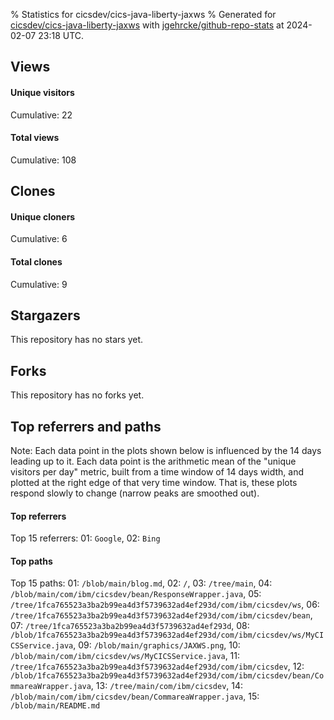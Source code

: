 % Statistics for cicsdev/cics-java-liberty-jaxws
% Generated for [cicsdev/cics-java-liberty-jaxws](https://github.com/cicsdev/cics-java-liberty-jaxws) with [jgehrcke/github-repo-stats](https://github.com/jgehrcke/github-repo-stats) at 2024-02-07 23:18 UTC.


## Views

#### Unique visitors
<div id="chart_views_unique" class="full-width-chart"></div>

Cumulative: 22

#### Total views
<div id="chart_views_total" class="full-width-chart"></div>

Cumulative: 108

<div class="pagebreak-for-print"> </div>

## Clones

#### Unique cloners
<div id="chart_clones_unique" class="full-width-chart"></div>

Cumulative: 6

#### Total clones
<div id="chart_clones_total" class="full-width-chart"></div>

Cumulative: 9



<div class="pagebreak-for-print"> </div>



## Stargazers

This repository has no stars yet.



## Forks

This repository has no forks yet.



<div class="pagebreak-for-print"> </div>



## Top referrers and paths


Note: Each data point in the plots shown below is influenced by the 14 days
leading up to it. Each data point is the arithmetic mean of the "unique
visitors per day" metric, built from a time window of 14 days width, and
plotted at the right edge of that very time window. That is, these plots
respond slowly to change (narrow peaks are smoothed out).




#### Top referrers


<div id="chart_referrers_top_n_alltime" class="full-width-chart"></div>

Top 15 referrers: 01: `Google`, 02: `Bing`





#### Top paths


<div id="chart_paths_top_n_alltime" class="full-width-chart"></div>

Top 15 paths: 01: `/blob/main/blog.md`, 02: `/`, 03: `/tree/main`, 04: `/blob/main/com/ibm/cicsdev/bean/ResponseWrapper.java`, 05: `/tree/1fca765523a3ba2b99ea4d3f5739632ad4ef293d/com/ibm/cicsdev/ws`, 06: `/tree/1fca765523a3ba2b99ea4d3f5739632ad4ef293d/com/ibm/cicsdev/bean`, 07: `/tree/1fca765523a3ba2b99ea4d3f5739632ad4ef293d`, 08: `/blob/1fca765523a3ba2b99ea4d3f5739632ad4ef293d/com/ibm/cicsdev/ws/MyCICSService.java`, 09: `/blob/main/graphics/JAXWS.png`, 10: `/blob/main/com/ibm/cicsdev/ws/MyCICSService.java`, 11: `/tree/1fca765523a3ba2b99ea4d3f5739632ad4ef293d/com/ibm/cicsdev`, 12: `/blob/1fca765523a3ba2b99ea4d3f5739632ad4ef293d/com/ibm/cicsdev/bean/CommareaWrapper.java`, 13: `/tree/main/com/ibm/cicsdev`, 14: `/blob/main/com/ibm/cicsdev/bean/CommareaWrapper.java`, 15: `/blob/main/README.md`


<script type="text/javascript">
    vegaEmbed('#chart_views_unique', {"$schema": "https://vega.github.io/schema/vega-lite/v4.17.0.json", "config": {"arc": {"fill": "#1b1e23"}, "area": {"fill": "#1b1e23"}, "axisBottom": {"domainColor": "#a9b4c4", "gridColor": "#a9b4c4", "labelColor": "#1b1e23", "labelFont": "relative-mono-11-pitch-pro, Menlo, monospace", "tickColor": "#a9b4c4", "titleColor": "#1b1e23", "titleFont": "relative-mono-11-pitch-pro, Menlo, monospace"}, "axisLeft": {"domainColor": "#a9b4c4", "gridColor": "#a9b4c4", "labelColor": "#1b1e23", "labelFont": "relative-mono-11-pitch-pro, Menlo, monospace", "tickColor": "#a9b4c4", "titleColor": "#1b1e23", "titleFont": "relative-mono-11-pitch-pro, Menlo, monospace"}, "axisX": {"grid": false}, "axisY": {"grid": false, "labelBound": true}, "background": "#FFFFFF", "group": {"fill": "#FFFFFF"}, "header": {"fontWeight": 400, "labelFont": "relative-mono-11-pitch-pro, Menlo, monospace", "titleFont": "relative-mono-11-pitch-pro, Menlo, monospace"}, "legend": {"labelFont": "relative-mono-11-pitch-pro, Menlo, monospace", "symbolSize": 200, "symbolType": "circle", "titleFont": "relative-mono-11-pitch-pro, Menlo, monospace"}, "line": {"color": "#1b1e23", "stroke": "#1b1e23"}, "path": {"stroke": "#1b1e23"}, "point": {"color": "#1b1e23", "cursor": "pointer", "filled": true, "size": 20}, "range": {"category": ["#85a2f7", "#ea9755", "#7eb36a", "#f07071", "#bc85d9", "#e587b6", "#a9b4c4", "#d4c05e", "#64b9c4"]}, "style": {"bar": {"fill": "#1b1e23"}, "text": {"font": "relative-mono-11-pitch-pro, Menlo, monospace", "fontWeight": 400}}, "symbol": {"shape": "circle"}, "title": {"anchor": "start", "font": "relative-mono-11-pitch-pro, Menlo, monospace", "fontWeight": 400}, "trail": {"color": "#1b1e23", "stroke": "#1b1e23"}, "view": {"stroke": null}}, "data": {"name": "data-bc7658545e50fe731244b561f092fb31"}, "datasets": {"data-bc7658545e50fe731244b561f092fb31": [{"time": "2023-12-04T00:00:00+00:00", "views_total": 17, "views_unique": 2}, {"time": "2023-12-05T00:00:00+00:00", "views_total": 2, "views_unique": 1}, {"time": "2023-12-11T00:00:00+00:00", "views_total": 3, "views_unique": 2}, {"time": "2023-12-12T00:00:00+00:00", "views_total": 15, "views_unique": 2}, {"time": "2023-12-14T00:00:00+00:00", "views_total": 5, "views_unique": 1}, {"time": "2023-12-15T00:00:00+00:00", "views_total": 21, "views_unique": 1}, {"time": "2023-12-30T00:00:00+00:00", "views_total": 0, "views_unique": 0}, {"time": "2024-01-03T00:00:00+00:00", "views_total": 0, "views_unique": 0}, {"time": "2024-01-10T00:00:00+00:00", "views_total": 6, "views_unique": 2}, {"time": "2024-01-12T00:00:00+00:00", "views_total": 0, "views_unique": 0}, {"time": "2024-01-15T00:00:00+00:00", "views_total": 2, "views_unique": 1}, {"time": "2024-01-17T00:00:00+00:00", "views_total": 5, "views_unique": 2}, {"time": "2024-01-19T00:00:00+00:00", "views_total": 15, "views_unique": 2}, {"time": "2024-01-22T00:00:00+00:00", "views_total": 2, "views_unique": 1}, {"time": "2024-01-26T00:00:00+00:00", "views_total": 2, "views_unique": 1}, {"time": "2024-01-29T00:00:00+00:00", "views_total": 0, "views_unique": 0}, {"time": "2024-02-01T00:00:00+00:00", "views_total": 1, "views_unique": 1}, {"time": "2024-02-02T00:00:00+00:00", "views_total": 6, "views_unique": 1}, {"time": "2024-02-04T00:00:00+00:00", "views_total": 4, "views_unique": 1}, {"time": "2024-02-05T00:00:00+00:00", "views_total": 2, "views_unique": 1}]}, "encoding": {"tooltip": [{"field": "views_unique", "format": ".1f", "title": "views (u)", "type": "quantitative"}, {"field": "time", "format": "%B %e, %Y", "title": "date", "type": "temporal"}], "x": {"axis": {"labelAngle": 25}, "field": "time", "scale": {"domain": ["2023-12-04", "2024-02-05"]}, "timeUnit": "yearmonthdate", "title": "date", "type": "temporal"}, "y": {"axis": {}, "field": "views_unique", "scale": {"domain": [0, 2.2], "type": "linear", "zero": true}, "title": "unique views per day", "type": "quantitative"}}, "height": 200, "mark": {"point": true, "type": "line"}, "padding": 10, "width": "container"}, {"actions": false, "renderer": "svg"}).catch(console.error);
vegaEmbed('#chart_views_total', {"$schema": "https://vega.github.io/schema/vega-lite/v4.17.0.json", "config": {"arc": {"fill": "#1b1e23"}, "area": {"fill": "#1b1e23"}, "axisBottom": {"domainColor": "#a9b4c4", "gridColor": "#a9b4c4", "labelColor": "#1b1e23", "labelFont": "relative-mono-11-pitch-pro, Menlo, monospace", "tickColor": "#a9b4c4", "titleColor": "#1b1e23", "titleFont": "relative-mono-11-pitch-pro, Menlo, monospace"}, "axisLeft": {"domainColor": "#a9b4c4", "gridColor": "#a9b4c4", "labelColor": "#1b1e23", "labelFont": "relative-mono-11-pitch-pro, Menlo, monospace", "tickColor": "#a9b4c4", "titleColor": "#1b1e23", "titleFont": "relative-mono-11-pitch-pro, Menlo, monospace"}, "axisX": {"grid": false}, "axisY": {"grid": false, "labelBound": true}, "background": "#FFFFFF", "group": {"fill": "#FFFFFF"}, "header": {"fontWeight": 400, "labelFont": "relative-mono-11-pitch-pro, Menlo, monospace", "titleFont": "relative-mono-11-pitch-pro, Menlo, monospace"}, "legend": {"labelFont": "relative-mono-11-pitch-pro, Menlo, monospace", "symbolSize": 200, "symbolType": "circle", "titleFont": "relative-mono-11-pitch-pro, Menlo, monospace"}, "line": {"color": "#1b1e23", "stroke": "#1b1e23"}, "path": {"stroke": "#1b1e23"}, "point": {"color": "#1b1e23", "cursor": "pointer", "filled": true, "size": 20}, "range": {"category": ["#85a2f7", "#ea9755", "#7eb36a", "#f07071", "#bc85d9", "#e587b6", "#a9b4c4", "#d4c05e", "#64b9c4"]}, "style": {"bar": {"fill": "#1b1e23"}, "text": {"font": "relative-mono-11-pitch-pro, Menlo, monospace", "fontWeight": 400}}, "symbol": {"shape": "circle"}, "title": {"anchor": "start", "font": "relative-mono-11-pitch-pro, Menlo, monospace", "fontWeight": 400}, "trail": {"color": "#1b1e23", "stroke": "#1b1e23"}, "view": {"stroke": null}}, "data": {"name": "data-bc7658545e50fe731244b561f092fb31"}, "datasets": {"data-bc7658545e50fe731244b561f092fb31": [{"time": "2023-12-04T00:00:00+00:00", "views_total": 17, "views_unique": 2}, {"time": "2023-12-05T00:00:00+00:00", "views_total": 2, "views_unique": 1}, {"time": "2023-12-11T00:00:00+00:00", "views_total": 3, "views_unique": 2}, {"time": "2023-12-12T00:00:00+00:00", "views_total": 15, "views_unique": 2}, {"time": "2023-12-14T00:00:00+00:00", "views_total": 5, "views_unique": 1}, {"time": "2023-12-15T00:00:00+00:00", "views_total": 21, "views_unique": 1}, {"time": "2023-12-30T00:00:00+00:00", "views_total": 0, "views_unique": 0}, {"time": "2024-01-03T00:00:00+00:00", "views_total": 0, "views_unique": 0}, {"time": "2024-01-10T00:00:00+00:00", "views_total": 6, "views_unique": 2}, {"time": "2024-01-12T00:00:00+00:00", "views_total": 0, "views_unique": 0}, {"time": "2024-01-15T00:00:00+00:00", "views_total": 2, "views_unique": 1}, {"time": "2024-01-17T00:00:00+00:00", "views_total": 5, "views_unique": 2}, {"time": "2024-01-19T00:00:00+00:00", "views_total": 15, "views_unique": 2}, {"time": "2024-01-22T00:00:00+00:00", "views_total": 2, "views_unique": 1}, {"time": "2024-01-26T00:00:00+00:00", "views_total": 2, "views_unique": 1}, {"time": "2024-01-29T00:00:00+00:00", "views_total": 0, "views_unique": 0}, {"time": "2024-02-01T00:00:00+00:00", "views_total": 1, "views_unique": 1}, {"time": "2024-02-02T00:00:00+00:00", "views_total": 6, "views_unique": 1}, {"time": "2024-02-04T00:00:00+00:00", "views_total": 4, "views_unique": 1}, {"time": "2024-02-05T00:00:00+00:00", "views_total": 2, "views_unique": 1}]}, "encoding": {"tooltip": [{"field": "views_total", "format": ".1f", "title": "views (t)", "type": "quantitative"}, {"field": "time", "format": "%B %e, %Y", "title": "date", "type": "temporal"}], "x": {"axis": {"labelAngle": 25}, "field": "time", "scale": {"domain": ["2023-12-04", "2024-02-05"]}, "timeUnit": "yearmonthdate", "title": "date", "type": "temporal"}, "y": {"axis": {}, "field": "views_total", "scale": {"domain": [0, 23.1], "type": "linear", "zero": true}, "title": "total views per day", "type": "quantitative"}}, "height": 200, "mark": {"point": true, "type": "line"}, "padding": 10, "width": "container"}, {"actions": false, "renderer": "svg"}).catch(console.error);
vegaEmbed('#chart_clones_unique', {"$schema": "https://vega.github.io/schema/vega-lite/v4.17.0.json", "config": {"arc": {"fill": "#1b1e23"}, "area": {"fill": "#1b1e23"}, "axisBottom": {"domainColor": "#a9b4c4", "gridColor": "#a9b4c4", "labelColor": "#1b1e23", "labelFont": "relative-mono-11-pitch-pro, Menlo, monospace", "tickColor": "#a9b4c4", "titleColor": "#1b1e23", "titleFont": "relative-mono-11-pitch-pro, Menlo, monospace"}, "axisLeft": {"domainColor": "#a9b4c4", "gridColor": "#a9b4c4", "labelColor": "#1b1e23", "labelFont": "relative-mono-11-pitch-pro, Menlo, monospace", "tickColor": "#a9b4c4", "titleColor": "#1b1e23", "titleFont": "relative-mono-11-pitch-pro, Menlo, monospace"}, "axisX": {"grid": false}, "axisY": {"grid": false, "labelBound": true}, "background": "#FFFFFF", "group": {"fill": "#FFFFFF"}, "header": {"fontWeight": 400, "labelFont": "relative-mono-11-pitch-pro, Menlo, monospace", "titleFont": "relative-mono-11-pitch-pro, Menlo, monospace"}, "legend": {"labelFont": "relative-mono-11-pitch-pro, Menlo, monospace", "symbolSize": 200, "symbolType": "circle", "titleFont": "relative-mono-11-pitch-pro, Menlo, monospace"}, "line": {"color": "#1b1e23", "stroke": "#1b1e23"}, "path": {"stroke": "#1b1e23"}, "point": {"color": "#1b1e23", "cursor": "pointer", "filled": true, "size": 20}, "range": {"category": ["#85a2f7", "#ea9755", "#7eb36a", "#f07071", "#bc85d9", "#e587b6", "#a9b4c4", "#d4c05e", "#64b9c4"]}, "style": {"bar": {"fill": "#1b1e23"}, "text": {"font": "relative-mono-11-pitch-pro, Menlo, monospace", "fontWeight": 400}}, "symbol": {"shape": "circle"}, "title": {"anchor": "start", "font": "relative-mono-11-pitch-pro, Menlo, monospace", "fontWeight": 400}, "trail": {"color": "#1b1e23", "stroke": "#1b1e23"}, "view": {"stroke": null}}, "data": {"name": "data-70ea4ca720bcb64fc45a69f39e3f834e"}, "datasets": {"data-70ea4ca720bcb64fc45a69f39e3f834e": [{"clones_total": 0, "clones_unique": 0, "time": "2023-12-04T00:00:00+00:00"}, {"clones_total": 0, "clones_unique": 0, "time": "2023-12-05T00:00:00+00:00"}, {"clones_total": 0, "clones_unique": 0, "time": "2023-12-11T00:00:00+00:00"}, {"clones_total": 0, "clones_unique": 0, "time": "2023-12-12T00:00:00+00:00"}, {"clones_total": 2, "clones_unique": 2, "time": "2023-12-14T00:00:00+00:00"}, {"clones_total": 0, "clones_unique": 0, "time": "2023-12-15T00:00:00+00:00"}, {"clones_total": 2, "clones_unique": 1, "time": "2023-12-30T00:00:00+00:00"}, {"clones_total": 1, "clones_unique": 1, "time": "2024-01-03T00:00:00+00:00"}, {"clones_total": 0, "clones_unique": 0, "time": "2024-01-10T00:00:00+00:00"}, {"clones_total": 1, "clones_unique": 1, "time": "2024-01-12T00:00:00+00:00"}, {"clones_total": 0, "clones_unique": 0, "time": "2024-01-15T00:00:00+00:00"}, {"clones_total": 0, "clones_unique": 0, "time": "2024-01-17T00:00:00+00:00"}, {"clones_total": 0, "clones_unique": 0, "time": "2024-01-19T00:00:00+00:00"}, {"clones_total": 0, "clones_unique": 0, "time": "2024-01-22T00:00:00+00:00"}, {"clones_total": 0, "clones_unique": 0, "time": "2024-01-26T00:00:00+00:00"}, {"clones_total": 3, "clones_unique": 1, "time": "2024-01-29T00:00:00+00:00"}, {"clones_total": 0, "clones_unique": 0, "time": "2024-02-01T00:00:00+00:00"}, {"clones_total": 0, "clones_unique": 0, "time": "2024-02-02T00:00:00+00:00"}, {"clones_total": 0, "clones_unique": 0, "time": "2024-02-04T00:00:00+00:00"}, {"clones_total": 0, "clones_unique": 0, "time": "2024-02-05T00:00:00+00:00"}]}, "encoding": {"tooltip": [{"field": "clones_unique", "format": ".1f", "title": "clones (u)", "type": "quantitative"}, {"field": "time", "format": "%B %e, %Y", "title": "date", "type": "temporal"}], "x": {"axis": {"labelAngle": 25}, "field": "time", "scale": {"domain": ["2023-12-04", "2024-02-05"]}, "timeUnit": "yearmonthdate", "title": "date", "type": "temporal"}, "y": {"axis": {}, "field": "clones_unique", "scale": {"domain": [0, 2.2], "type": "linear", "zero": true}, "title": "unique clones per day", "type": "quantitative"}}, "height": 200, "mark": {"point": true, "type": "line"}, "padding": 10, "width": "container"}, {"actions": false, "renderer": "svg"}).catch(console.error);
vegaEmbed('#chart_clones_total', {"$schema": "https://vega.github.io/schema/vega-lite/v4.17.0.json", "config": {"arc": {"fill": "#1b1e23"}, "area": {"fill": "#1b1e23"}, "axisBottom": {"domainColor": "#a9b4c4", "gridColor": "#a9b4c4", "labelColor": "#1b1e23", "labelFont": "relative-mono-11-pitch-pro, Menlo, monospace", "tickColor": "#a9b4c4", "titleColor": "#1b1e23", "titleFont": "relative-mono-11-pitch-pro, Menlo, monospace"}, "axisLeft": {"domainColor": "#a9b4c4", "gridColor": "#a9b4c4", "labelColor": "#1b1e23", "labelFont": "relative-mono-11-pitch-pro, Menlo, monospace", "tickColor": "#a9b4c4", "titleColor": "#1b1e23", "titleFont": "relative-mono-11-pitch-pro, Menlo, monospace"}, "axisX": {"grid": false}, "axisY": {"grid": false, "labelBound": true}, "background": "#FFFFFF", "group": {"fill": "#FFFFFF"}, "header": {"fontWeight": 400, "labelFont": "relative-mono-11-pitch-pro, Menlo, monospace", "titleFont": "relative-mono-11-pitch-pro, Menlo, monospace"}, "legend": {"labelFont": "relative-mono-11-pitch-pro, Menlo, monospace", "symbolSize": 200, "symbolType": "circle", "titleFont": "relative-mono-11-pitch-pro, Menlo, monospace"}, "line": {"color": "#1b1e23", "stroke": "#1b1e23"}, "path": {"stroke": "#1b1e23"}, "point": {"color": "#1b1e23", "cursor": "pointer", "filled": true, "size": 20}, "range": {"category": ["#85a2f7", "#ea9755", "#7eb36a", "#f07071", "#bc85d9", "#e587b6", "#a9b4c4", "#d4c05e", "#64b9c4"]}, "style": {"bar": {"fill": "#1b1e23"}, "text": {"font": "relative-mono-11-pitch-pro, Menlo, monospace", "fontWeight": 400}}, "symbol": {"shape": "circle"}, "title": {"anchor": "start", "font": "relative-mono-11-pitch-pro, Menlo, monospace", "fontWeight": 400}, "trail": {"color": "#1b1e23", "stroke": "#1b1e23"}, "view": {"stroke": null}}, "data": {"name": "data-70ea4ca720bcb64fc45a69f39e3f834e"}, "datasets": {"data-70ea4ca720bcb64fc45a69f39e3f834e": [{"clones_total": 0, "clones_unique": 0, "time": "2023-12-04T00:00:00+00:00"}, {"clones_total": 0, "clones_unique": 0, "time": "2023-12-05T00:00:00+00:00"}, {"clones_total": 0, "clones_unique": 0, "time": "2023-12-11T00:00:00+00:00"}, {"clones_total": 0, "clones_unique": 0, "time": "2023-12-12T00:00:00+00:00"}, {"clones_total": 2, "clones_unique": 2, "time": "2023-12-14T00:00:00+00:00"}, {"clones_total": 0, "clones_unique": 0, "time": "2023-12-15T00:00:00+00:00"}, {"clones_total": 2, "clones_unique": 1, "time": "2023-12-30T00:00:00+00:00"}, {"clones_total": 1, "clones_unique": 1, "time": "2024-01-03T00:00:00+00:00"}, {"clones_total": 0, "clones_unique": 0, "time": "2024-01-10T00:00:00+00:00"}, {"clones_total": 1, "clones_unique": 1, "time": "2024-01-12T00:00:00+00:00"}, {"clones_total": 0, "clones_unique": 0, "time": "2024-01-15T00:00:00+00:00"}, {"clones_total": 0, "clones_unique": 0, "time": "2024-01-17T00:00:00+00:00"}, {"clones_total": 0, "clones_unique": 0, "time": "2024-01-19T00:00:00+00:00"}, {"clones_total": 0, "clones_unique": 0, "time": "2024-01-22T00:00:00+00:00"}, {"clones_total": 0, "clones_unique": 0, "time": "2024-01-26T00:00:00+00:00"}, {"clones_total": 3, "clones_unique": 1, "time": "2024-01-29T00:00:00+00:00"}, {"clones_total": 0, "clones_unique": 0, "time": "2024-02-01T00:00:00+00:00"}, {"clones_total": 0, "clones_unique": 0, "time": "2024-02-02T00:00:00+00:00"}, {"clones_total": 0, "clones_unique": 0, "time": "2024-02-04T00:00:00+00:00"}, {"clones_total": 0, "clones_unique": 0, "time": "2024-02-05T00:00:00+00:00"}]}, "encoding": {"tooltip": [{"field": "clones_total", "format": ".1f", "title": "clones (t)", "type": "quantitative"}, {"field": "time", "format": "%B %e, %Y", "title": "date", "type": "temporal"}], "x": {"axis": {"labelAngle": 25}, "field": "time", "scale": {"domain": ["2023-12-04", "2024-02-05"]}, "timeUnit": "yearmonthdate", "title": "date", "type": "temporal"}, "y": {"axis": {}, "field": "clones_total", "scale": {"domain": [0, 3.3000000000000003], "type": "linear", "zero": true}, "title": "total clones per day", "type": "quantitative"}}, "height": 200, "mark": {"point": true, "type": "line"}, "padding": 10, "width": "container"}, {"actions": false, "renderer": "svg"}).catch(console.error);
vegaEmbed('#chart_referrers_top_n_alltime', {"$schema": "https://vega.github.io/schema/vega-lite/v4.17.0.json", "config": {"arc": {"fill": "#1b1e23"}, "area": {"fill": "#1b1e23"}, "axisBottom": {"domainColor": "#a9b4c4", "gridColor": "#a9b4c4", "labelColor": "#1b1e23", "labelFont": "relative-mono-11-pitch-pro, Menlo, monospace", "tickColor": "#a9b4c4", "titleColor": "#1b1e23", "titleFont": "relative-mono-11-pitch-pro, Menlo, monospace"}, "axisLeft": {"domainColor": "#a9b4c4", "gridColor": "#a9b4c4", "labelColor": "#1b1e23", "labelFont": "relative-mono-11-pitch-pro, Menlo, monospace", "tickColor": "#a9b4c4", "titleColor": "#1b1e23", "titleFont": "relative-mono-11-pitch-pro, Menlo, monospace"}, "axisX": {"grid": false}, "axisY": {"grid": false}, "background": "#FFFFFF", "group": {"fill": "#FFFFFF"}, "header": {"fontWeight": 400, "labelFont": "relative-mono-11-pitch-pro, Menlo, monospace", "titleFont": "relative-mono-11-pitch-pro, Menlo, monospace"}, "legend": {"labelFont": "relative-mono-11-pitch-pro, Menlo, monospace", "symbolSize": 200, "symbolType": "circle", "titleFont": "relative-mono-11-pitch-pro, Menlo, monospace"}, "line": {"color": "#1b1e23", "stroke": "#1b1e23"}, "path": {"stroke": "#1b1e23"}, "point": {"color": "#1b1e23", "cursor": "pointer", "filled": true, "size": 30}, "range": {"category": ["#85a2f7", "#ea9755", "#7eb36a", "#f07071", "#bc85d9", "#e587b6", "#a9b4c4", "#d4c05e", "#64b9c4"]}, "style": {"bar": {"fill": "#1b1e23"}, "text": {"font": "relative-mono-11-pitch-pro, Menlo, monospace", "fontWeight": 400}}, "symbol": {"shape": "circle"}, "title": {"anchor": "start", "font": "relative-mono-11-pitch-pro, Menlo, monospace", "fontWeight": 400}, "trail": {"color": "#1b1e23", "stroke": "#1b1e23"}, "view": {"stroke": null}}, "data": {"name": "data-dd1624c782c47f57ee38db84eb3c007c"}, "datasets": {"data-dd1624c782c47f57ee38db84eb3c007c": [{"referrer": "Google", "time": "2023-12-15T00:00:00+00:00", "views_unique": 2.0, "views_unique_norm": 0.14285714285714285}, {"referrer": "Google", "time": "2023-12-16T00:00:00+00:00", "views_unique": 2.0, "views_unique_norm": 0.14285714285714285}, {"referrer": "Google", "time": "2023-12-17T00:00:00+00:00", "views_unique": 2.0, "views_unique_norm": 0.14285714285714285}, {"referrer": "Google", "time": "2023-12-18T00:00:00+00:00", "views_unique": 2.0, "views_unique_norm": 0.14285714285714285}, {"referrer": "Google", "time": "2023-12-19T00:00:00+00:00", "views_unique": 2.0, "views_unique_norm": 0.14285714285714285}, {"referrer": "Google", "time": "2023-12-20T00:00:00+00:00", "views_unique": 2.0, "views_unique_norm": 0.14285714285714285}, {"referrer": "Google", "time": "2023-12-21T00:00:00+00:00", "views_unique": 2.0, "views_unique_norm": 0.14285714285714285}, {"referrer": "Google", "time": "2023-12-22T00:00:00+00:00", "views_unique": 2.0, "views_unique_norm": 0.14285714285714285}, {"referrer": "Google", "time": "2023-12-23T00:00:00+00:00", "views_unique": 2.0, "views_unique_norm": 0.14285714285714285}, {"referrer": "Google", "time": "2023-12-24T00:00:00+00:00", "views_unique": 2.0, "views_unique_norm": 0.14285714285714285}, {"referrer": "Google", "time": "2023-12-25T00:00:00+00:00", "views_unique": 1.0, "views_unique_norm": 0.07142857142857142}, {"referrer": "Google", "time": "2023-12-26T00:00:00+00:00", "views_unique": null, "views_unique_norm": null}, {"referrer": "Google", "time": "2023-12-27T00:00:00+00:00", "views_unique": null, "views_unique_norm": null}, {"referrer": "Google", "time": "2023-12-28T00:00:00+00:00", "views_unique": null, "views_unique_norm": null}, {"referrer": "Google", "time": "2024-01-11T00:00:00+00:00", "views_unique": 2.0, "views_unique_norm": 0.14285714285714285}, {"referrer": "Google", "time": "2024-01-12T00:00:00+00:00", "views_unique": 2.0, "views_unique_norm": 0.14285714285714285}, {"referrer": "Google", "time": "2024-01-13T00:00:00+00:00", "views_unique": 2.0, "views_unique_norm": 0.14285714285714285}, {"referrer": "Google", "time": "2024-01-14T00:00:00+00:00", "views_unique": 2.0, "views_unique_norm": 0.14285714285714285}, {"referrer": "Google", "time": "2024-01-15T00:00:00+00:00", "views_unique": 2.0, "views_unique_norm": 0.14285714285714285}, {"referrer": "Google", "time": "2024-01-16T00:00:00+00:00", "views_unique": 3.0, "views_unique_norm": 0.21428571428571427}, {"referrer": "Google", "time": "2024-01-17T00:00:00+00:00", "views_unique": 3.0, "views_unique_norm": 0.21428571428571427}, {"referrer": "Google", "time": "2024-01-18T00:00:00+00:00", "views_unique": 4.0, "views_unique_norm": 0.2857142857142857}, {"referrer": "Google", "time": "2024-01-19T00:00:00+00:00", "views_unique": 4.0, "views_unique_norm": 0.2857142857142857}, {"referrer": "Google", "time": "2024-01-20T00:00:00+00:00", "views_unique": 5.0, "views_unique_norm": 0.35714285714285715}, {"referrer": "Google", "time": "2024-01-21T00:00:00+00:00", "views_unique": 5.0, "views_unique_norm": 0.35714285714285715}, {"referrer": "Google", "time": "2024-01-22T00:00:00+00:00", "views_unique": 5.0, "views_unique_norm": 0.35714285714285715}, {"referrer": "Google", "time": "2024-01-23T00:00:00+00:00", "views_unique": 5.0, "views_unique_norm": 0.35714285714285715}, {"referrer": "Google", "time": "2024-01-24T00:00:00+00:00", "views_unique": 3.0, "views_unique_norm": 0.21428571428571427}, {"referrer": "Google", "time": "2024-01-25T00:00:00+00:00", "views_unique": 3.0, "views_unique_norm": 0.21428571428571427}, {"referrer": "Google", "time": "2024-01-26T00:00:00+00:00", "views_unique": 3.0, "views_unique_norm": 0.21428571428571427}, {"referrer": "Google", "time": "2024-01-27T00:00:00+00:00", "views_unique": 3.0, "views_unique_norm": 0.21428571428571427}, {"referrer": "Google", "time": "2024-01-28T00:00:00+00:00", "views_unique": 3.0, "views_unique_norm": 0.21428571428571427}, {"referrer": "Google", "time": "2024-01-29T00:00:00+00:00", "views_unique": 2.0, "views_unique_norm": 0.14285714285714285}, {"referrer": "Google", "time": "2024-01-30T00:00:00+00:00", "views_unique": 2.0, "views_unique_norm": 0.14285714285714285}, {"referrer": "Google", "time": "2024-01-31T00:00:00+00:00", "views_unique": 1.0, "views_unique_norm": 0.07142857142857142}, {"referrer": "Google", "time": "2024-02-01T00:00:00+00:00", "views_unique": 1.0, "views_unique_norm": 0.07142857142857142}, {"referrer": "Google", "time": "2024-02-02T00:00:00+00:00", "views_unique": 1.0, "views_unique_norm": 0.07142857142857142}, {"referrer": "Google", "time": "2024-02-03T00:00:00+00:00", "views_unique": 2.0, "views_unique_norm": 0.14285714285714285}, {"referrer": "Google", "time": "2024-02-04T00:00:00+00:00", "views_unique": 2.0, "views_unique_norm": 0.14285714285714285}, {"referrer": "Google", "time": "2024-02-05T00:00:00+00:00", "views_unique": 3.0, "views_unique_norm": 0.21428571428571427}, {"referrer": "Google", "time": "2024-02-06T00:00:00+00:00", "views_unique": 3.0, "views_unique_norm": 0.21428571428571427}, {"referrer": "Google", "time": "2024-02-07T00:00:00+00:00", "views_unique": 3.0, "views_unique_norm": 0.21428571428571427}, {"referrer": "Bing", "time": "2023-12-15T00:00:00+00:00", "views_unique": null, "views_unique_norm": null}, {"referrer": "Bing", "time": "2023-12-16T00:00:00+00:00", "views_unique": 1.0, "views_unique_norm": 0.07142857142857142}, {"referrer": "Bing", "time": "2023-12-17T00:00:00+00:00", "views_unique": 1.0, "views_unique_norm": 0.07142857142857142}, {"referrer": "Bing", "time": "2023-12-18T00:00:00+00:00", "views_unique": 1.0, "views_unique_norm": 0.07142857142857142}, {"referrer": "Bing", "time": "2023-12-19T00:00:00+00:00", "views_unique": 1.0, "views_unique_norm": 0.07142857142857142}, {"referrer": "Bing", "time": "2023-12-20T00:00:00+00:00", "views_unique": 1.0, "views_unique_norm": 0.07142857142857142}, {"referrer": "Bing", "time": "2023-12-21T00:00:00+00:00", "views_unique": 1.0, "views_unique_norm": 0.07142857142857142}, {"referrer": "Bing", "time": "2023-12-22T00:00:00+00:00", "views_unique": 1.0, "views_unique_norm": 0.07142857142857142}, {"referrer": "Bing", "time": "2023-12-23T00:00:00+00:00", "views_unique": 1.0, "views_unique_norm": 0.07142857142857142}, {"referrer": "Bing", "time": "2023-12-24T00:00:00+00:00", "views_unique": 1.0, "views_unique_norm": 0.07142857142857142}, {"referrer": "Bing", "time": "2023-12-25T00:00:00+00:00", "views_unique": 1.0, "views_unique_norm": 0.07142857142857142}, {"referrer": "Bing", "time": "2023-12-26T00:00:00+00:00", "views_unique": 1.0, "views_unique_norm": 0.07142857142857142}, {"referrer": "Bing", "time": "2023-12-27T00:00:00+00:00", "views_unique": 1.0, "views_unique_norm": 0.07142857142857142}, {"referrer": "Bing", "time": "2023-12-28T00:00:00+00:00", "views_unique": 1.0, "views_unique_norm": 0.07142857142857142}, {"referrer": "Bing", "time": "2024-01-11T00:00:00+00:00", "views_unique": null, "views_unique_norm": null}, {"referrer": "Bing", "time": "2024-01-12T00:00:00+00:00", "views_unique": null, "views_unique_norm": null}, {"referrer": "Bing", "time": "2024-01-13T00:00:00+00:00", "views_unique": null, "views_unique_norm": null}, {"referrer": "Bing", "time": "2024-01-14T00:00:00+00:00", "views_unique": null, "views_unique_norm": null}, {"referrer": "Bing", "time": "2024-01-15T00:00:00+00:00", "views_unique": null, "views_unique_norm": null}, {"referrer": "Bing", "time": "2024-01-16T00:00:00+00:00", "views_unique": null, "views_unique_norm": null}, {"referrer": "Bing", "time": "2024-01-17T00:00:00+00:00", "views_unique": null, "views_unique_norm": null}, {"referrer": "Bing", "time": "2024-01-18T00:00:00+00:00", "views_unique": null, "views_unique_norm": null}, {"referrer": "Bing", "time": "2024-01-19T00:00:00+00:00", "views_unique": null, "views_unique_norm": null}, {"referrer": "Bing", "time": "2024-01-20T00:00:00+00:00", "views_unique": null, "views_unique_norm": null}, {"referrer": "Bing", "time": "2024-01-21T00:00:00+00:00", "views_unique": null, "views_unique_norm": null}, {"referrer": "Bing", "time": "2024-01-22T00:00:00+00:00", "views_unique": null, "views_unique_norm": null}, {"referrer": "Bing", "time": "2024-01-23T00:00:00+00:00", "views_unique": null, "views_unique_norm": null}, {"referrer": "Bing", "time": "2024-01-24T00:00:00+00:00", "views_unique": null, "views_unique_norm": null}, {"referrer": "Bing", "time": "2024-01-25T00:00:00+00:00", "views_unique": null, "views_unique_norm": null}, {"referrer": "Bing", "time": "2024-01-26T00:00:00+00:00", "views_unique": null, "views_unique_norm": null}, {"referrer": "Bing", "time": "2024-01-27T00:00:00+00:00", "views_unique": null, "views_unique_norm": null}, {"referrer": "Bing", "time": "2024-01-28T00:00:00+00:00", "views_unique": null, "views_unique_norm": null}, {"referrer": "Bing", "time": "2024-01-29T00:00:00+00:00", "views_unique": null, "views_unique_norm": null}, {"referrer": "Bing", "time": "2024-01-30T00:00:00+00:00", "views_unique": null, "views_unique_norm": null}, {"referrer": "Bing", "time": "2024-01-31T00:00:00+00:00", "views_unique": null, "views_unique_norm": null}, {"referrer": "Bing", "time": "2024-02-01T00:00:00+00:00", "views_unique": null, "views_unique_norm": null}, {"referrer": "Bing", "time": "2024-02-02T00:00:00+00:00", "views_unique": null, "views_unique_norm": null}, {"referrer": "Bing", "time": "2024-02-03T00:00:00+00:00", "views_unique": null, "views_unique_norm": null}, {"referrer": "Bing", "time": "2024-02-04T00:00:00+00:00", "views_unique": null, "views_unique_norm": null}, {"referrer": "Bing", "time": "2024-02-05T00:00:00+00:00", "views_unique": null, "views_unique_norm": null}, {"referrer": "Bing", "time": "2024-02-06T00:00:00+00:00", "views_unique": null, "views_unique_norm": null}, {"referrer": "Bing", "time": "2024-02-07T00:00:00+00:00", "views_unique": null, "views_unique_norm": null}]}, "encoding": {"color": {"field": "referrer", "legend": {"direction": "vertical", "orient": "top", "title": "Legend:"}, "sort": {"field": "order"}, "type": "nominal"}, "tooltip": [{"field": "referrer", "type": "nominal"}, {"field": "views_unique_norm", "format": ".2f", "title": "views (14d mean)", "type": "quantitative"}, {"field": "time", "format": "%B %e, %Y", "title": "date", "type": "temporal"}], "x": {"axis": {"labelAngle": 25}, "field": "time", "scale": {"domain": ["2023-12-04", "2024-02-05"]}, "timeUnit": "yearmonthdate", "title": "date", "type": "temporal"}, "y": {"field": "views_unique_norm", "scale": {"domain": [0, 0.3928571428571429], "type": "linear", "zero": true}, "title": "unique visitors per day (mean from last 14 days)", "type": "quantitative"}}, "height": 300, "mark": {"point": true, "type": "line"}, "padding": 10, "width": "container"}, {"actions": false, "renderer": "svg"}).catch(console.error);
vegaEmbed('#chart_paths_top_n_alltime', {"$schema": "https://vega.github.io/schema/vega-lite/v4.17.0.json", "config": {"arc": {"fill": "#1b1e23"}, "area": {"fill": "#1b1e23"}, "axisBottom": {"domainColor": "#a9b4c4", "gridColor": "#a9b4c4", "labelColor": "#1b1e23", "labelFont": "relative-mono-11-pitch-pro, Menlo, monospace", "tickColor": "#a9b4c4", "titleColor": "#1b1e23", "titleFont": "relative-mono-11-pitch-pro, Menlo, monospace"}, "axisLeft": {"domainColor": "#a9b4c4", "gridColor": "#a9b4c4", "labelColor": "#1b1e23", "labelFont": "relative-mono-11-pitch-pro, Menlo, monospace", "tickColor": "#a9b4c4", "titleColor": "#1b1e23", "titleFont": "relative-mono-11-pitch-pro, Menlo, monospace"}, "axisX": {"grid": false}, "axisY": {"grid": false}, "background": "#FFFFFF", "group": {"fill": "#FFFFFF"}, "header": {"fontWeight": 400, "labelFont": "relative-mono-11-pitch-pro, Menlo, monospace", "titleFont": "relative-mono-11-pitch-pro, Menlo, monospace"}, "legend": {"labelFont": "relative-mono-11-pitch-pro, Menlo, monospace", "symbolSize": 200, "symbolType": "circle", "titleFont": "relative-mono-11-pitch-pro, Menlo, monospace"}, "line": {"color": "#1b1e23", "stroke": "#1b1e23"}, "path": {"stroke": "#1b1e23"}, "point": {"color": "#1b1e23", "cursor": "pointer", "filled": true, "size": 30}, "range": {"category": ["#85a2f7", "#ea9755", "#7eb36a", "#f07071", "#bc85d9", "#e587b6", "#a9b4c4", "#d4c05e", "#64b9c4"]}, "style": {"bar": {"fill": "#1b1e23"}, "text": {"font": "relative-mono-11-pitch-pro, Menlo, monospace", "fontWeight": 400}}, "symbol": {"shape": "circle"}, "title": {"anchor": "start", "font": "relative-mono-11-pitch-pro, Menlo, monospace", "fontWeight": 400}, "trail": {"color": "#1b1e23", "stroke": "#1b1e23"}, "view": {"stroke": null}}, "data": {"name": "data-c6d097ac4fd3852f7710557f5fa72f9f"}, "datasets": {"data-c6d097ac4fd3852f7710557f5fa72f9f": [{"path": "/blob/main/blog.md", "time": "2023-12-15T00:00:00+00:00", "views_unique": 4.0, "views_unique_norm": 0.2857142857142857}, {"path": "/blob/main/blog.md", "time": "2023-12-16T00:00:00+00:00", "views_unique": 4.0, "views_unique_norm": 0.2857142857142857}, {"path": "/blob/main/blog.md", "time": "2023-12-17T00:00:00+00:00", "views_unique": 4.0, "views_unique_norm": 0.2857142857142857}, {"path": "/blob/main/blog.md", "time": "2023-12-18T00:00:00+00:00", "views_unique": 3.0, "views_unique_norm": 0.21428571428571427}, {"path": "/blob/main/blog.md", "time": "2023-12-19T00:00:00+00:00", "views_unique": 3.0, "views_unique_norm": 0.21428571428571427}, {"path": "/blob/main/blog.md", "time": "2023-12-20T00:00:00+00:00", "views_unique": 3.0, "views_unique_norm": 0.21428571428571427}, {"path": "/blob/main/blog.md", "time": "2023-12-21T00:00:00+00:00", "views_unique": 3.0, "views_unique_norm": 0.21428571428571427}, {"path": "/blob/main/blog.md", "time": "2023-12-22T00:00:00+00:00", "views_unique": 3.0, "views_unique_norm": 0.21428571428571427}, {"path": "/blob/main/blog.md", "time": "2023-12-23T00:00:00+00:00", "views_unique": 3.0, "views_unique_norm": 0.21428571428571427}, {"path": "/blob/main/blog.md", "time": "2023-12-24T00:00:00+00:00", "views_unique": 3.0, "views_unique_norm": 0.21428571428571427}, {"path": "/blob/main/blog.md", "time": "2023-12-25T00:00:00+00:00", "views_unique": 3.0, "views_unique_norm": 0.21428571428571427}, {"path": "/blob/main/blog.md", "time": "2023-12-26T00:00:00+00:00", "views_unique": 1.0, "views_unique_norm": 0.07142857142857142}, {"path": "/blob/main/blog.md", "time": "2023-12-27T00:00:00+00:00", "views_unique": 1.0, "views_unique_norm": 0.07142857142857142}, {"path": "/blob/main/blog.md", "time": "2023-12-28T00:00:00+00:00", "views_unique": null, "views_unique_norm": null}, {"path": "/blob/main/blog.md", "time": "2024-01-11T00:00:00+00:00", "views_unique": 2.0, "views_unique_norm": 0.14285714285714285}, {"path": "/blob/main/blog.md", "time": "2024-01-12T00:00:00+00:00", "views_unique": 2.0, "views_unique_norm": 0.14285714285714285}, {"path": "/blob/main/blog.md", "time": "2024-01-13T00:00:00+00:00", "views_unique": 2.0, "views_unique_norm": 0.14285714285714285}, {"path": "/blob/main/blog.md", "time": "2024-01-14T00:00:00+00:00", "views_unique": 2.0, "views_unique_norm": 0.14285714285714285}, {"path": "/blob/main/blog.md", "time": "2024-01-15T00:00:00+00:00", "views_unique": 2.0, "views_unique_norm": 0.14285714285714285}, {"path": "/blob/main/blog.md", "time": "2024-01-16T00:00:00+00:00", "views_unique": 2.0, "views_unique_norm": 0.14285714285714285}, {"path": "/blob/main/blog.md", "time": "2024-01-17T00:00:00+00:00", "views_unique": 2.0, "views_unique_norm": 0.14285714285714285}, {"path": "/blob/main/blog.md", "time": "2024-01-18T00:00:00+00:00", "views_unique": 4.0, "views_unique_norm": 0.2857142857142857}, {"path": "/blob/main/blog.md", "time": "2024-01-19T00:00:00+00:00", "views_unique": 4.0, "views_unique_norm": 0.2857142857142857}, {"path": "/blob/main/blog.md", "time": "2024-01-20T00:00:00+00:00", "views_unique": 6.0, "views_unique_norm": 0.42857142857142855}, {"path": "/blob/main/blog.md", "time": "2024-01-21T00:00:00+00:00", "views_unique": 6.0, "views_unique_norm": 0.42857142857142855}, {"path": "/blob/main/blog.md", "time": "2024-01-22T00:00:00+00:00", "views_unique": 6.0, "views_unique_norm": 0.42857142857142855}, {"path": "/blob/main/blog.md", "time": "2024-01-23T00:00:00+00:00", "views_unique": 6.0, "views_unique_norm": 0.42857142857142855}, {"path": "/blob/main/blog.md", "time": "2024-01-24T00:00:00+00:00", "views_unique": 4.0, "views_unique_norm": 0.2857142857142857}, {"path": "/blob/main/blog.md", "time": "2024-01-25T00:00:00+00:00", "views_unique": 4.0, "views_unique_norm": 0.2857142857142857}, {"path": "/blob/main/blog.md", "time": "2024-01-26T00:00:00+00:00", "views_unique": 4.0, "views_unique_norm": 0.2857142857142857}, {"path": "/blob/main/blog.md", "time": "2024-01-27T00:00:00+00:00", "views_unique": 4.0, "views_unique_norm": 0.2857142857142857}, {"path": "/blob/main/blog.md", "time": "2024-01-28T00:00:00+00:00", "views_unique": 4.0, "views_unique_norm": 0.2857142857142857}, {"path": "/blob/main/blog.md", "time": "2024-01-29T00:00:00+00:00", "views_unique": 4.0, "views_unique_norm": 0.2857142857142857}, {"path": "/blob/main/blog.md", "time": "2024-01-30T00:00:00+00:00", "views_unique": 4.0, "views_unique_norm": 0.2857142857142857}, {"path": "/blob/main/blog.md", "time": "2024-01-31T00:00:00+00:00", "views_unique": 2.0, "views_unique_norm": 0.14285714285714285}, {"path": "/blob/main/blog.md", "time": "2024-02-01T00:00:00+00:00", "views_unique": 2.0, "views_unique_norm": 0.14285714285714285}, {"path": "/blob/main/blog.md", "time": "2024-02-02T00:00:00+00:00", "views_unique": 2.0, "views_unique_norm": 0.14285714285714285}, {"path": "/blob/main/blog.md", "time": "2024-02-03T00:00:00+00:00", "views_unique": 2.0, "views_unique_norm": 0.14285714285714285}, {"path": "/blob/main/blog.md", "time": "2024-02-04T00:00:00+00:00", "views_unique": 2.0, "views_unique_norm": 0.14285714285714285}, {"path": "/blob/main/blog.md", "time": "2024-02-05T00:00:00+00:00", "views_unique": 3.0, "views_unique_norm": 0.21428571428571427}, {"path": "/blob/main/blog.md", "time": "2024-02-06T00:00:00+00:00", "views_unique": 3.0, "views_unique_norm": 0.21428571428571427}, {"path": "/blob/main/blog.md", "time": "2024-02-07T00:00:00+00:00", "views_unique": 3.0, "views_unique_norm": 0.21428571428571427}, {"path": "/", "time": "2023-12-15T00:00:00+00:00", "views_unique": 3.0, "views_unique_norm": 0.21428571428571427}, {"path": "/", "time": "2023-12-16T00:00:00+00:00", "views_unique": 3.0, "views_unique_norm": 0.21428571428571427}, {"path": "/", "time": "2023-12-17T00:00:00+00:00", "views_unique": 3.0, "views_unique_norm": 0.21428571428571427}, {"path": "/", "time": "2023-12-18T00:00:00+00:00", "views_unique": 3.0, "views_unique_norm": 0.21428571428571427}, {"path": "/", "time": "2023-12-19T00:00:00+00:00", "views_unique": 3.0, "views_unique_norm": 0.21428571428571427}, {"path": "/", "time": "2023-12-20T00:00:00+00:00", "views_unique": 3.0, "views_unique_norm": 0.21428571428571427}, {"path": "/", "time": "2023-12-21T00:00:00+00:00", "views_unique": 3.0, "views_unique_norm": 0.21428571428571427}, {"path": "/", "time": "2023-12-22T00:00:00+00:00", "views_unique": 3.0, "views_unique_norm": 0.21428571428571427}, {"path": "/", "time": "2023-12-23T00:00:00+00:00", "views_unique": 3.0, "views_unique_norm": 0.21428571428571427}, {"path": "/", "time": "2023-12-24T00:00:00+00:00", "views_unique": 3.0, "views_unique_norm": 0.21428571428571427}, {"path": "/", "time": "2023-12-25T00:00:00+00:00", "views_unique": 2.0, "views_unique_norm": 0.14285714285714285}, {"path": "/", "time": "2023-12-26T00:00:00+00:00", "views_unique": 1.0, "views_unique_norm": 0.07142857142857142}, {"path": "/", "time": "2023-12-27T00:00:00+00:00", "views_unique": 1.0, "views_unique_norm": 0.07142857142857142}, {"path": "/", "time": "2023-12-28T00:00:00+00:00", "views_unique": null, "views_unique_norm": null}, {"path": "/", "time": "2024-01-11T00:00:00+00:00", "views_unique": null, "views_unique_norm": null}, {"path": "/", "time": "2024-01-12T00:00:00+00:00", "views_unique": null, "views_unique_norm": null}, {"path": "/", "time": "2024-01-13T00:00:00+00:00", "views_unique": null, "views_unique_norm": null}, {"path": "/", "time": "2024-01-14T00:00:00+00:00", "views_unique": null, "views_unique_norm": null}, {"path": "/", "time": "2024-01-15T00:00:00+00:00", "views_unique": null, "views_unique_norm": null}, {"path": "/", "time": "2024-01-16T00:00:00+00:00", "views_unique": 1.0, "views_unique_norm": 0.07142857142857142}, {"path": "/", "time": "2024-01-17T00:00:00+00:00", "views_unique": 1.0, "views_unique_norm": 0.07142857142857142}, {"path": "/", "time": "2024-01-18T00:00:00+00:00", "views_unique": 2.0, "views_unique_norm": 0.14285714285714285}, {"path": "/", "time": "2024-01-19T00:00:00+00:00", "views_unique": 2.0, "views_unique_norm": 0.14285714285714285}, {"path": "/", "time": "2024-01-20T00:00:00+00:00", "views_unique": 2.0, "views_unique_norm": 0.14285714285714285}, {"path": "/", "time": "2024-01-21T00:00:00+00:00", "views_unique": 2.0, "views_unique_norm": 0.14285714285714285}, {"path": "/", "time": "2024-01-22T00:00:00+00:00", "views_unique": 2.0, "views_unique_norm": 0.14285714285714285}, {"path": "/", "time": "2024-01-23T00:00:00+00:00", "views_unique": 2.0, "views_unique_norm": 0.14285714285714285}, {"path": "/", "time": "2024-01-24T00:00:00+00:00", "views_unique": 2.0, "views_unique_norm": 0.14285714285714285}, {"path": "/", "time": "2024-01-25T00:00:00+00:00", "views_unique": 2.0, "views_unique_norm": 0.14285714285714285}, {"path": "/", "time": "2024-01-26T00:00:00+00:00", "views_unique": 2.0, "views_unique_norm": 0.14285714285714285}, {"path": "/", "time": "2024-01-27T00:00:00+00:00", "views_unique": 2.0, "views_unique_norm": 0.14285714285714285}, {"path": "/", "time": "2024-01-28T00:00:00+00:00", "views_unique": 2.0, "views_unique_norm": 0.14285714285714285}, {"path": "/", "time": "2024-01-29T00:00:00+00:00", "views_unique": 1.0, "views_unique_norm": 0.07142857142857142}, {"path": "/", "time": "2024-01-30T00:00:00+00:00", "views_unique": 1.0, "views_unique_norm": 0.07142857142857142}, {"path": "/", "time": "2024-01-31T00:00:00+00:00", "views_unique": null, "views_unique_norm": null}, {"path": "/", "time": "2024-02-01T00:00:00+00:00", "views_unique": null, "views_unique_norm": null}, {"path": "/", "time": "2024-02-02T00:00:00+00:00", "views_unique": null, "views_unique_norm": null}, {"path": "/", "time": "2024-02-03T00:00:00+00:00", "views_unique": null, "views_unique_norm": null}, {"path": "/", "time": "2024-02-04T00:00:00+00:00", "views_unique": null, "views_unique_norm": null}, {"path": "/", "time": "2024-02-05T00:00:00+00:00", "views_unique": null, "views_unique_norm": null}, {"path": "/", "time": "2024-02-06T00:00:00+00:00", "views_unique": null, "views_unique_norm": null}, {"path": "/", "time": "2024-02-07T00:00:00+00:00", "views_unique": null, "views_unique_norm": null}, {"path": "/tree/main", "time": "2023-12-15T00:00:00+00:00", "views_unique": 2.0, "views_unique_norm": 0.14285714285714285}, {"path": "/tree/main", "time": "2023-12-16T00:00:00+00:00", "views_unique": null, "views_unique_norm": null}, {"path": "/tree/main", "time": "2023-12-17T00:00:00+00:00", "views_unique": null, "views_unique_norm": null}, {"path": "/tree/main", "time": "2023-12-18T00:00:00+00:00", "views_unique": null, "views_unique_norm": null}, {"path": "/tree/main", "time": "2023-12-19T00:00:00+00:00", "views_unique": null, "views_unique_norm": null}, {"path": "/tree/main", "time": "2023-12-20T00:00:00+00:00", "views_unique": null, "views_unique_norm": null}, {"path": "/tree/main", "time": "2023-12-21T00:00:00+00:00", "views_unique": null, "views_unique_norm": null}, {"path": "/tree/main", "time": "2023-12-22T00:00:00+00:00", "views_unique": null, "views_unique_norm": null}, {"path": "/tree/main", "time": "2023-12-23T00:00:00+00:00", "views_unique": null, "views_unique_norm": null}, {"path": "/tree/main", "time": "2023-12-24T00:00:00+00:00", "views_unique": null, "views_unique_norm": null}, {"path": "/tree/main", "time": "2023-12-25T00:00:00+00:00", "views_unique": null, "views_unique_norm": null}, {"path": "/tree/main", "time": "2023-12-26T00:00:00+00:00", "views_unique": null, "views_unique_norm": null}, {"path": "/tree/main", "time": "2023-12-27T00:00:00+00:00", "views_unique": null, "views_unique_norm": null}, {"path": "/tree/main", "time": "2023-12-28T00:00:00+00:00", "views_unique": null, "views_unique_norm": null}, {"path": "/tree/main", "time": "2024-01-11T00:00:00+00:00", "views_unique": null, "views_unique_norm": null}, {"path": "/tree/main", "time": "2024-01-12T00:00:00+00:00", "views_unique": null, "views_unique_norm": null}, {"path": "/tree/main", "time": "2024-01-13T00:00:00+00:00", "views_unique": null, "views_unique_norm": null}, {"path": "/tree/main", "time": "2024-01-14T00:00:00+00:00", "views_unique": null, "views_unique_norm": null}, {"path": "/tree/main", "time": "2024-01-15T00:00:00+00:00", "views_unique": null, "views_unique_norm": null}, {"path": "/tree/main", "time": "2024-01-16T00:00:00+00:00", "views_unique": null, "views_unique_norm": null}, {"path": "/tree/main", "time": "2024-01-17T00:00:00+00:00", "views_unique": null, "views_unique_norm": null}, {"path": "/tree/main", "time": "2024-01-18T00:00:00+00:00", "views_unique": null, "views_unique_norm": null}, {"path": "/tree/main", "time": "2024-01-19T00:00:00+00:00", "views_unique": null, "views_unique_norm": null}, {"path": "/tree/main", "time": "2024-01-20T00:00:00+00:00", "views_unique": 1.0, "views_unique_norm": 0.07142857142857142}, {"path": "/tree/main", "time": "2024-01-21T00:00:00+00:00", "views_unique": 1.0, "views_unique_norm": 0.07142857142857142}, {"path": "/tree/main", "time": "2024-01-22T00:00:00+00:00", "views_unique": 1.0, "views_unique_norm": 0.07142857142857142}, {"path": "/tree/main", "time": "2024-01-23T00:00:00+00:00", "views_unique": 1.0, "views_unique_norm": 0.07142857142857142}, {"path": "/tree/main", "time": "2024-01-24T00:00:00+00:00", "views_unique": 1.0, "views_unique_norm": 0.07142857142857142}, {"path": "/tree/main", "time": "2024-01-25T00:00:00+00:00", "views_unique": 1.0, "views_unique_norm": 0.07142857142857142}, {"path": "/tree/main", "time": "2024-01-26T00:00:00+00:00", "views_unique": 1.0, "views_unique_norm": 0.07142857142857142}, {"path": "/tree/main", "time": "2024-01-27T00:00:00+00:00", "views_unique": 1.0, "views_unique_norm": 0.07142857142857142}, {"path": "/tree/main", "time": "2024-01-28T00:00:00+00:00", "views_unique": 1.0, "views_unique_norm": 0.07142857142857142}, {"path": "/tree/main", "time": "2024-01-29T00:00:00+00:00", "views_unique": 1.0, "views_unique_norm": 0.07142857142857142}, {"path": "/tree/main", "time": "2024-01-30T00:00:00+00:00", "views_unique": 1.0, "views_unique_norm": 0.07142857142857142}, {"path": "/tree/main", "time": "2024-01-31T00:00:00+00:00", "views_unique": 1.0, "views_unique_norm": 0.07142857142857142}, {"path": "/tree/main", "time": "2024-02-01T00:00:00+00:00", "views_unique": 1.0, "views_unique_norm": 0.07142857142857142}, {"path": "/tree/main", "time": "2024-02-02T00:00:00+00:00", "views_unique": null, "views_unique_norm": null}, {"path": "/tree/main", "time": "2024-02-03T00:00:00+00:00", "views_unique": null, "views_unique_norm": null}, {"path": "/tree/main", "time": "2024-02-04T00:00:00+00:00", "views_unique": null, "views_unique_norm": null}, {"path": "/tree/main", "time": "2024-02-05T00:00:00+00:00", "views_unique": null, "views_unique_norm": null}, {"path": "/tree/main", "time": "2024-02-06T00:00:00+00:00", "views_unique": null, "views_unique_norm": null}, {"path": "/tree/main", "time": "2024-02-07T00:00:00+00:00", "views_unique": null, "views_unique_norm": null}, {"path": "/blob/main/com/ibm/cicsdev/bean/ResponseWrapper.java", "time": "2023-12-15T00:00:00+00:00", "views_unique": null, "views_unique_norm": null}, {"path": "/blob/main/com/ibm/cicsdev/bean/ResponseWrapper.java", "time": "2023-12-16T00:00:00+00:00", "views_unique": null, "views_unique_norm": null}, {"path": "/blob/main/com/ibm/cicsdev/bean/ResponseWrapper.java", "time": "2023-12-17T00:00:00+00:00", "views_unique": null, "views_unique_norm": null}, {"path": "/blob/main/com/ibm/cicsdev/bean/ResponseWrapper.java", "time": "2023-12-18T00:00:00+00:00", "views_unique": null, "views_unique_norm": null}, {"path": "/blob/main/com/ibm/cicsdev/bean/ResponseWrapper.java", "time": "2023-12-19T00:00:00+00:00", "views_unique": null, "views_unique_norm": null}, {"path": "/blob/main/com/ibm/cicsdev/bean/ResponseWrapper.java", "time": "2023-12-20T00:00:00+00:00", "views_unique": null, "views_unique_norm": null}, {"path": "/blob/main/com/ibm/cicsdev/bean/ResponseWrapper.java", "time": "2023-12-21T00:00:00+00:00", "views_unique": null, "views_unique_norm": null}, {"path": "/blob/main/com/ibm/cicsdev/bean/ResponseWrapper.java", "time": "2023-12-22T00:00:00+00:00", "views_unique": null, "views_unique_norm": null}, {"path": "/blob/main/com/ibm/cicsdev/bean/ResponseWrapper.java", "time": "2023-12-23T00:00:00+00:00", "views_unique": null, "views_unique_norm": null}, {"path": "/blob/main/com/ibm/cicsdev/bean/ResponseWrapper.java", "time": "2023-12-24T00:00:00+00:00", "views_unique": null, "views_unique_norm": null}, {"path": "/blob/main/com/ibm/cicsdev/bean/ResponseWrapper.java", "time": "2023-12-25T00:00:00+00:00", "views_unique": null, "views_unique_norm": null}, {"path": "/blob/main/com/ibm/cicsdev/bean/ResponseWrapper.java", "time": "2023-12-26T00:00:00+00:00", "views_unique": null, "views_unique_norm": null}, {"path": "/blob/main/com/ibm/cicsdev/bean/ResponseWrapper.java", "time": "2023-12-27T00:00:00+00:00", "views_unique": null, "views_unique_norm": null}, {"path": "/blob/main/com/ibm/cicsdev/bean/ResponseWrapper.java", "time": "2023-12-28T00:00:00+00:00", "views_unique": null, "views_unique_norm": null}, {"path": "/blob/main/com/ibm/cicsdev/bean/ResponseWrapper.java", "time": "2024-01-11T00:00:00+00:00", "views_unique": null, "views_unique_norm": null}, {"path": "/blob/main/com/ibm/cicsdev/bean/ResponseWrapper.java", "time": "2024-01-12T00:00:00+00:00", "views_unique": null, "views_unique_norm": null}, {"path": "/blob/main/com/ibm/cicsdev/bean/ResponseWrapper.java", "time": "2024-01-13T00:00:00+00:00", "views_unique": null, "views_unique_norm": null}, {"path": "/blob/main/com/ibm/cicsdev/bean/ResponseWrapper.java", "time": "2024-01-14T00:00:00+00:00", "views_unique": null, "views_unique_norm": null}, {"path": "/blob/main/com/ibm/cicsdev/bean/ResponseWrapper.java", "time": "2024-01-15T00:00:00+00:00", "views_unique": null, "views_unique_norm": null}, {"path": "/blob/main/com/ibm/cicsdev/bean/ResponseWrapper.java", "time": "2024-01-16T00:00:00+00:00", "views_unique": null, "views_unique_norm": null}, {"path": "/blob/main/com/ibm/cicsdev/bean/ResponseWrapper.java", "time": "2024-01-17T00:00:00+00:00", "views_unique": null, "views_unique_norm": null}, {"path": "/blob/main/com/ibm/cicsdev/bean/ResponseWrapper.java", "time": "2024-01-18T00:00:00+00:00", "views_unique": null, "views_unique_norm": null}, {"path": "/blob/main/com/ibm/cicsdev/bean/ResponseWrapper.java", "time": "2024-01-19T00:00:00+00:00", "views_unique": null, "views_unique_norm": null}, {"path": "/blob/main/com/ibm/cicsdev/bean/ResponseWrapper.java", "time": "2024-01-20T00:00:00+00:00", "views_unique": null, "views_unique_norm": null}, {"path": "/blob/main/com/ibm/cicsdev/bean/ResponseWrapper.java", "time": "2024-01-21T00:00:00+00:00", "views_unique": null, "views_unique_norm": null}, {"path": "/blob/main/com/ibm/cicsdev/bean/ResponseWrapper.java", "time": "2024-01-22T00:00:00+00:00", "views_unique": null, "views_unique_norm": null}, {"path": "/blob/main/com/ibm/cicsdev/bean/ResponseWrapper.java", "time": "2024-01-23T00:00:00+00:00", "views_unique": null, "views_unique_norm": null}, {"path": "/blob/main/com/ibm/cicsdev/bean/ResponseWrapper.java", "time": "2024-01-24T00:00:00+00:00", "views_unique": null, "views_unique_norm": null}, {"path": "/blob/main/com/ibm/cicsdev/bean/ResponseWrapper.java", "time": "2024-01-25T00:00:00+00:00", "views_unique": null, "views_unique_norm": null}, {"path": "/blob/main/com/ibm/cicsdev/bean/ResponseWrapper.java", "time": "2024-01-26T00:00:00+00:00", "views_unique": null, "views_unique_norm": null}, {"path": "/blob/main/com/ibm/cicsdev/bean/ResponseWrapper.java", "time": "2024-01-27T00:00:00+00:00", "views_unique": null, "views_unique_norm": null}, {"path": "/blob/main/com/ibm/cicsdev/bean/ResponseWrapper.java", "time": "2024-01-28T00:00:00+00:00", "views_unique": null, "views_unique_norm": null}, {"path": "/blob/main/com/ibm/cicsdev/bean/ResponseWrapper.java", "time": "2024-01-29T00:00:00+00:00", "views_unique": null, "views_unique_norm": null}, {"path": "/blob/main/com/ibm/cicsdev/bean/ResponseWrapper.java", "time": "2024-01-30T00:00:00+00:00", "views_unique": null, "views_unique_norm": null}, {"path": "/blob/main/com/ibm/cicsdev/bean/ResponseWrapper.java", "time": "2024-01-31T00:00:00+00:00", "views_unique": null, "views_unique_norm": null}, {"path": "/blob/main/com/ibm/cicsdev/bean/ResponseWrapper.java", "time": "2024-02-01T00:00:00+00:00", "views_unique": null, "views_unique_norm": null}, {"path": "/blob/main/com/ibm/cicsdev/bean/ResponseWrapper.java", "time": "2024-02-02T00:00:00+00:00", "views_unique": null, "views_unique_norm": null}, {"path": "/blob/main/com/ibm/cicsdev/bean/ResponseWrapper.java", "time": "2024-02-03T00:00:00+00:00", "views_unique": 1.0, "views_unique_norm": 0.07142857142857142}, {"path": "/blob/main/com/ibm/cicsdev/bean/ResponseWrapper.java", "time": "2024-02-04T00:00:00+00:00", "views_unique": 1.0, "views_unique_norm": 0.07142857142857142}, {"path": "/blob/main/com/ibm/cicsdev/bean/ResponseWrapper.java", "time": "2024-02-05T00:00:00+00:00", "views_unique": 1.0, "views_unique_norm": 0.07142857142857142}, {"path": "/blob/main/com/ibm/cicsdev/bean/ResponseWrapper.java", "time": "2024-02-06T00:00:00+00:00", "views_unique": 1.0, "views_unique_norm": 0.07142857142857142}, {"path": "/blob/main/com/ibm/cicsdev/bean/ResponseWrapper.java", "time": "2024-02-07T00:00:00+00:00", "views_unique": 1.0, "views_unique_norm": 0.07142857142857142}, {"path": "/tree/1fca765523a3ba2b99ea4d3f5739632ad4ef293d/com/ibm/cicsdev/ws", "time": "2023-12-15T00:00:00+00:00", "views_unique": null, "views_unique_norm": null}, {"path": "/tree/1fca765523a3ba2b99ea4d3f5739632ad4ef293d/com/ibm/cicsdev/ws", "time": "2023-12-16T00:00:00+00:00", "views_unique": 1.0, "views_unique_norm": 0.07142857142857142}, {"path": "/tree/1fca765523a3ba2b99ea4d3f5739632ad4ef293d/com/ibm/cicsdev/ws", "time": "2023-12-17T00:00:00+00:00", "views_unique": 1.0, "views_unique_norm": 0.07142857142857142}, {"path": "/tree/1fca765523a3ba2b99ea4d3f5739632ad4ef293d/com/ibm/cicsdev/ws", "time": "2023-12-18T00:00:00+00:00", "views_unique": 1.0, "views_unique_norm": 0.07142857142857142}, {"path": "/tree/1fca765523a3ba2b99ea4d3f5739632ad4ef293d/com/ibm/cicsdev/ws", "time": "2023-12-19T00:00:00+00:00", "views_unique": 1.0, "views_unique_norm": 0.07142857142857142}, {"path": "/tree/1fca765523a3ba2b99ea4d3f5739632ad4ef293d/com/ibm/cicsdev/ws", "time": "2023-12-20T00:00:00+00:00", "views_unique": 1.0, "views_unique_norm": 0.07142857142857142}, {"path": "/tree/1fca765523a3ba2b99ea4d3f5739632ad4ef293d/com/ibm/cicsdev/ws", "time": "2023-12-21T00:00:00+00:00", "views_unique": 1.0, "views_unique_norm": 0.07142857142857142}, {"path": "/tree/1fca765523a3ba2b99ea4d3f5739632ad4ef293d/com/ibm/cicsdev/ws", "time": "2023-12-22T00:00:00+00:00", "views_unique": 1.0, "views_unique_norm": 0.07142857142857142}, {"path": "/tree/1fca765523a3ba2b99ea4d3f5739632ad4ef293d/com/ibm/cicsdev/ws", "time": "2023-12-23T00:00:00+00:00", "views_unique": 1.0, "views_unique_norm": 0.07142857142857142}, {"path": "/tree/1fca765523a3ba2b99ea4d3f5739632ad4ef293d/com/ibm/cicsdev/ws", "time": "2023-12-24T00:00:00+00:00", "views_unique": 1.0, "views_unique_norm": 0.07142857142857142}, {"path": "/tree/1fca765523a3ba2b99ea4d3f5739632ad4ef293d/com/ibm/cicsdev/ws", "time": "2023-12-25T00:00:00+00:00", "views_unique": 1.0, "views_unique_norm": 0.07142857142857142}, {"path": "/tree/1fca765523a3ba2b99ea4d3f5739632ad4ef293d/com/ibm/cicsdev/ws", "time": "2023-12-26T00:00:00+00:00", "views_unique": 1.0, "views_unique_norm": 0.07142857142857142}, {"path": "/tree/1fca765523a3ba2b99ea4d3f5739632ad4ef293d/com/ibm/cicsdev/ws", "time": "2023-12-27T00:00:00+00:00", "views_unique": 1.0, "views_unique_norm": 0.07142857142857142}, {"path": "/tree/1fca765523a3ba2b99ea4d3f5739632ad4ef293d/com/ibm/cicsdev/ws", "time": "2023-12-28T00:00:00+00:00", "views_unique": 1.0, "views_unique_norm": 0.07142857142857142}, {"path": "/tree/1fca765523a3ba2b99ea4d3f5739632ad4ef293d/com/ibm/cicsdev/ws", "time": "2024-01-11T00:00:00+00:00", "views_unique": null, "views_unique_norm": null}, {"path": "/tree/1fca765523a3ba2b99ea4d3f5739632ad4ef293d/com/ibm/cicsdev/ws", "time": "2024-01-12T00:00:00+00:00", "views_unique": null, "views_unique_norm": null}, {"path": "/tree/1fca765523a3ba2b99ea4d3f5739632ad4ef293d/com/ibm/cicsdev/ws", "time": "2024-01-13T00:00:00+00:00", "views_unique": null, "views_unique_norm": null}, {"path": "/tree/1fca765523a3ba2b99ea4d3f5739632ad4ef293d/com/ibm/cicsdev/ws", "time": "2024-01-14T00:00:00+00:00", "views_unique": null, "views_unique_norm": null}, {"path": "/tree/1fca765523a3ba2b99ea4d3f5739632ad4ef293d/com/ibm/cicsdev/ws", "time": "2024-01-15T00:00:00+00:00", "views_unique": null, "views_unique_norm": null}, {"path": "/tree/1fca765523a3ba2b99ea4d3f5739632ad4ef293d/com/ibm/cicsdev/ws", "time": "2024-01-16T00:00:00+00:00", "views_unique": null, "views_unique_norm": null}, {"path": "/tree/1fca765523a3ba2b99ea4d3f5739632ad4ef293d/com/ibm/cicsdev/ws", "time": "2024-01-17T00:00:00+00:00", "views_unique": null, "views_unique_norm": null}, {"path": "/tree/1fca765523a3ba2b99ea4d3f5739632ad4ef293d/com/ibm/cicsdev/ws", "time": "2024-01-18T00:00:00+00:00", "views_unique": null, "views_unique_norm": null}, {"path": "/tree/1fca765523a3ba2b99ea4d3f5739632ad4ef293d/com/ibm/cicsdev/ws", "time": "2024-01-19T00:00:00+00:00", "views_unique": null, "views_unique_norm": null}, {"path": "/tree/1fca765523a3ba2b99ea4d3f5739632ad4ef293d/com/ibm/cicsdev/ws", "time": "2024-01-20T00:00:00+00:00", "views_unique": null, "views_unique_norm": null}, {"path": "/tree/1fca765523a3ba2b99ea4d3f5739632ad4ef293d/com/ibm/cicsdev/ws", "time": "2024-01-21T00:00:00+00:00", "views_unique": null, "views_unique_norm": null}, {"path": "/tree/1fca765523a3ba2b99ea4d3f5739632ad4ef293d/com/ibm/cicsdev/ws", "time": "2024-01-22T00:00:00+00:00", "views_unique": null, "views_unique_norm": null}, {"path": "/tree/1fca765523a3ba2b99ea4d3f5739632ad4ef293d/com/ibm/cicsdev/ws", "time": "2024-01-23T00:00:00+00:00", "views_unique": null, "views_unique_norm": null}, {"path": "/tree/1fca765523a3ba2b99ea4d3f5739632ad4ef293d/com/ibm/cicsdev/ws", "time": "2024-01-24T00:00:00+00:00", "views_unique": null, "views_unique_norm": null}, {"path": "/tree/1fca765523a3ba2b99ea4d3f5739632ad4ef293d/com/ibm/cicsdev/ws", "time": "2024-01-25T00:00:00+00:00", "views_unique": null, "views_unique_norm": null}, {"path": "/tree/1fca765523a3ba2b99ea4d3f5739632ad4ef293d/com/ibm/cicsdev/ws", "time": "2024-01-26T00:00:00+00:00", "views_unique": null, "views_unique_norm": null}, {"path": "/tree/1fca765523a3ba2b99ea4d3f5739632ad4ef293d/com/ibm/cicsdev/ws", "time": "2024-01-27T00:00:00+00:00", "views_unique": null, "views_unique_norm": null}, {"path": "/tree/1fca765523a3ba2b99ea4d3f5739632ad4ef293d/com/ibm/cicsdev/ws", "time": "2024-01-28T00:00:00+00:00", "views_unique": null, "views_unique_norm": null}, {"path": "/tree/1fca765523a3ba2b99ea4d3f5739632ad4ef293d/com/ibm/cicsdev/ws", "time": "2024-01-29T00:00:00+00:00", "views_unique": null, "views_unique_norm": null}, {"path": "/tree/1fca765523a3ba2b99ea4d3f5739632ad4ef293d/com/ibm/cicsdev/ws", "time": "2024-01-30T00:00:00+00:00", "views_unique": null, "views_unique_norm": null}, {"path": "/tree/1fca765523a3ba2b99ea4d3f5739632ad4ef293d/com/ibm/cicsdev/ws", "time": "2024-01-31T00:00:00+00:00", "views_unique": null, "views_unique_norm": null}, {"path": "/tree/1fca765523a3ba2b99ea4d3f5739632ad4ef293d/com/ibm/cicsdev/ws", "time": "2024-02-01T00:00:00+00:00", "views_unique": null, "views_unique_norm": null}, {"path": "/tree/1fca765523a3ba2b99ea4d3f5739632ad4ef293d/com/ibm/cicsdev/ws", "time": "2024-02-02T00:00:00+00:00", "views_unique": null, "views_unique_norm": null}, {"path": "/tree/1fca765523a3ba2b99ea4d3f5739632ad4ef293d/com/ibm/cicsdev/ws", "time": "2024-02-03T00:00:00+00:00", "views_unique": null, "views_unique_norm": null}, {"path": "/tree/1fca765523a3ba2b99ea4d3f5739632ad4ef293d/com/ibm/cicsdev/ws", "time": "2024-02-04T00:00:00+00:00", "views_unique": null, "views_unique_norm": null}, {"path": "/tree/1fca765523a3ba2b99ea4d3f5739632ad4ef293d/com/ibm/cicsdev/ws", "time": "2024-02-05T00:00:00+00:00", "views_unique": null, "views_unique_norm": null}, {"path": "/tree/1fca765523a3ba2b99ea4d3f5739632ad4ef293d/com/ibm/cicsdev/ws", "time": "2024-02-06T00:00:00+00:00", "views_unique": null, "views_unique_norm": null}, {"path": "/tree/1fca765523a3ba2b99ea4d3f5739632ad4ef293d/com/ibm/cicsdev/ws", "time": "2024-02-07T00:00:00+00:00", "views_unique": null, "views_unique_norm": null}, {"path": "/tree/1fca765523a3ba2b99ea4d3f5739632ad4ef293d/com/ibm/cicsdev/bean", "time": "2023-12-15T00:00:00+00:00", "views_unique": null, "views_unique_norm": null}, {"path": "/tree/1fca765523a3ba2b99ea4d3f5739632ad4ef293d/com/ibm/cicsdev/bean", "time": "2023-12-16T00:00:00+00:00", "views_unique": 1.0, "views_unique_norm": 0.07142857142857142}, {"path": "/tree/1fca765523a3ba2b99ea4d3f5739632ad4ef293d/com/ibm/cicsdev/bean", "time": "2023-12-17T00:00:00+00:00", "views_unique": 1.0, "views_unique_norm": 0.07142857142857142}, {"path": "/tree/1fca765523a3ba2b99ea4d3f5739632ad4ef293d/com/ibm/cicsdev/bean", "time": "2023-12-18T00:00:00+00:00", "views_unique": 1.0, "views_unique_norm": 0.07142857142857142}, {"path": "/tree/1fca765523a3ba2b99ea4d3f5739632ad4ef293d/com/ibm/cicsdev/bean", "time": "2023-12-19T00:00:00+00:00", "views_unique": 1.0, "views_unique_norm": 0.07142857142857142}, {"path": "/tree/1fca765523a3ba2b99ea4d3f5739632ad4ef293d/com/ibm/cicsdev/bean", "time": "2023-12-20T00:00:00+00:00", "views_unique": 1.0, "views_unique_norm": 0.07142857142857142}, {"path": "/tree/1fca765523a3ba2b99ea4d3f5739632ad4ef293d/com/ibm/cicsdev/bean", "time": "2023-12-21T00:00:00+00:00", "views_unique": 1.0, "views_unique_norm": 0.07142857142857142}, {"path": "/tree/1fca765523a3ba2b99ea4d3f5739632ad4ef293d/com/ibm/cicsdev/bean", "time": "2023-12-22T00:00:00+00:00", "views_unique": 1.0, "views_unique_norm": 0.07142857142857142}, {"path": "/tree/1fca765523a3ba2b99ea4d3f5739632ad4ef293d/com/ibm/cicsdev/bean", "time": "2023-12-23T00:00:00+00:00", "views_unique": 1.0, "views_unique_norm": 0.07142857142857142}, {"path": "/tree/1fca765523a3ba2b99ea4d3f5739632ad4ef293d/com/ibm/cicsdev/bean", "time": "2023-12-24T00:00:00+00:00", "views_unique": 1.0, "views_unique_norm": 0.07142857142857142}, {"path": "/tree/1fca765523a3ba2b99ea4d3f5739632ad4ef293d/com/ibm/cicsdev/bean", "time": "2023-12-25T00:00:00+00:00", "views_unique": 1.0, "views_unique_norm": 0.07142857142857142}, {"path": "/tree/1fca765523a3ba2b99ea4d3f5739632ad4ef293d/com/ibm/cicsdev/bean", "time": "2023-12-26T00:00:00+00:00", "views_unique": 1.0, "views_unique_norm": 0.07142857142857142}, {"path": "/tree/1fca765523a3ba2b99ea4d3f5739632ad4ef293d/com/ibm/cicsdev/bean", "time": "2023-12-27T00:00:00+00:00", "views_unique": 1.0, "views_unique_norm": 0.07142857142857142}, {"path": "/tree/1fca765523a3ba2b99ea4d3f5739632ad4ef293d/com/ibm/cicsdev/bean", "time": "2023-12-28T00:00:00+00:00", "views_unique": 1.0, "views_unique_norm": 0.07142857142857142}, {"path": "/tree/1fca765523a3ba2b99ea4d3f5739632ad4ef293d/com/ibm/cicsdev/bean", "time": "2024-01-11T00:00:00+00:00", "views_unique": null, "views_unique_norm": null}, {"path": "/tree/1fca765523a3ba2b99ea4d3f5739632ad4ef293d/com/ibm/cicsdev/bean", "time": "2024-01-12T00:00:00+00:00", "views_unique": null, "views_unique_norm": null}, {"path": "/tree/1fca765523a3ba2b99ea4d3f5739632ad4ef293d/com/ibm/cicsdev/bean", "time": "2024-01-13T00:00:00+00:00", "views_unique": null, "views_unique_norm": null}, {"path": "/tree/1fca765523a3ba2b99ea4d3f5739632ad4ef293d/com/ibm/cicsdev/bean", "time": "2024-01-14T00:00:00+00:00", "views_unique": null, "views_unique_norm": null}, {"path": "/tree/1fca765523a3ba2b99ea4d3f5739632ad4ef293d/com/ibm/cicsdev/bean", "time": "2024-01-15T00:00:00+00:00", "views_unique": null, "views_unique_norm": null}, {"path": "/tree/1fca765523a3ba2b99ea4d3f5739632ad4ef293d/com/ibm/cicsdev/bean", "time": "2024-01-16T00:00:00+00:00", "views_unique": null, "views_unique_norm": null}, {"path": "/tree/1fca765523a3ba2b99ea4d3f5739632ad4ef293d/com/ibm/cicsdev/bean", "time": "2024-01-17T00:00:00+00:00", "views_unique": null, "views_unique_norm": null}, {"path": "/tree/1fca765523a3ba2b99ea4d3f5739632ad4ef293d/com/ibm/cicsdev/bean", "time": "2024-01-18T00:00:00+00:00", "views_unique": null, "views_unique_norm": null}, {"path": "/tree/1fca765523a3ba2b99ea4d3f5739632ad4ef293d/com/ibm/cicsdev/bean", "time": "2024-01-19T00:00:00+00:00", "views_unique": null, "views_unique_norm": null}, {"path": "/tree/1fca765523a3ba2b99ea4d3f5739632ad4ef293d/com/ibm/cicsdev/bean", "time": "2024-01-20T00:00:00+00:00", "views_unique": null, "views_unique_norm": null}, {"path": "/tree/1fca765523a3ba2b99ea4d3f5739632ad4ef293d/com/ibm/cicsdev/bean", "time": "2024-01-21T00:00:00+00:00", "views_unique": null, "views_unique_norm": null}, {"path": "/tree/1fca765523a3ba2b99ea4d3f5739632ad4ef293d/com/ibm/cicsdev/bean", "time": "2024-01-22T00:00:00+00:00", "views_unique": null, "views_unique_norm": null}, {"path": "/tree/1fca765523a3ba2b99ea4d3f5739632ad4ef293d/com/ibm/cicsdev/bean", "time": "2024-01-23T00:00:00+00:00", "views_unique": null, "views_unique_norm": null}, {"path": "/tree/1fca765523a3ba2b99ea4d3f5739632ad4ef293d/com/ibm/cicsdev/bean", "time": "2024-01-24T00:00:00+00:00", "views_unique": null, "views_unique_norm": null}, {"path": "/tree/1fca765523a3ba2b99ea4d3f5739632ad4ef293d/com/ibm/cicsdev/bean", "time": "2024-01-25T00:00:00+00:00", "views_unique": null, "views_unique_norm": null}, {"path": "/tree/1fca765523a3ba2b99ea4d3f5739632ad4ef293d/com/ibm/cicsdev/bean", "time": "2024-01-26T00:00:00+00:00", "views_unique": null, "views_unique_norm": null}, {"path": "/tree/1fca765523a3ba2b99ea4d3f5739632ad4ef293d/com/ibm/cicsdev/bean", "time": "2024-01-27T00:00:00+00:00", "views_unique": null, "views_unique_norm": null}, {"path": "/tree/1fca765523a3ba2b99ea4d3f5739632ad4ef293d/com/ibm/cicsdev/bean", "time": "2024-01-28T00:00:00+00:00", "views_unique": null, "views_unique_norm": null}, {"path": "/tree/1fca765523a3ba2b99ea4d3f5739632ad4ef293d/com/ibm/cicsdev/bean", "time": "2024-01-29T00:00:00+00:00", "views_unique": null, "views_unique_norm": null}, {"path": "/tree/1fca765523a3ba2b99ea4d3f5739632ad4ef293d/com/ibm/cicsdev/bean", "time": "2024-01-30T00:00:00+00:00", "views_unique": null, "views_unique_norm": null}, {"path": "/tree/1fca765523a3ba2b99ea4d3f5739632ad4ef293d/com/ibm/cicsdev/bean", "time": "2024-01-31T00:00:00+00:00", "views_unique": null, "views_unique_norm": null}, {"path": "/tree/1fca765523a3ba2b99ea4d3f5739632ad4ef293d/com/ibm/cicsdev/bean", "time": "2024-02-01T00:00:00+00:00", "views_unique": null, "views_unique_norm": null}, {"path": "/tree/1fca765523a3ba2b99ea4d3f5739632ad4ef293d/com/ibm/cicsdev/bean", "time": "2024-02-02T00:00:00+00:00", "views_unique": null, "views_unique_norm": null}, {"path": "/tree/1fca765523a3ba2b99ea4d3f5739632ad4ef293d/com/ibm/cicsdev/bean", "time": "2024-02-03T00:00:00+00:00", "views_unique": null, "views_unique_norm": null}, {"path": "/tree/1fca765523a3ba2b99ea4d3f5739632ad4ef293d/com/ibm/cicsdev/bean", "time": "2024-02-04T00:00:00+00:00", "views_unique": null, "views_unique_norm": null}, {"path": "/tree/1fca765523a3ba2b99ea4d3f5739632ad4ef293d/com/ibm/cicsdev/bean", "time": "2024-02-05T00:00:00+00:00", "views_unique": null, "views_unique_norm": null}, {"path": "/tree/1fca765523a3ba2b99ea4d3f5739632ad4ef293d/com/ibm/cicsdev/bean", "time": "2024-02-06T00:00:00+00:00", "views_unique": null, "views_unique_norm": null}, {"path": "/tree/1fca765523a3ba2b99ea4d3f5739632ad4ef293d/com/ibm/cicsdev/bean", "time": "2024-02-07T00:00:00+00:00", "views_unique": null, "views_unique_norm": null}, {"path": "/tree/1fca765523a3ba2b99ea4d3f5739632ad4ef293d", "time": "2023-12-15T00:00:00+00:00", "views_unique": null, "views_unique_norm": null}, {"path": "/tree/1fca765523a3ba2b99ea4d3f5739632ad4ef293d", "time": "2023-12-16T00:00:00+00:00", "views_unique": null, "views_unique_norm": null}, {"path": "/tree/1fca765523a3ba2b99ea4d3f5739632ad4ef293d", "time": "2023-12-17T00:00:00+00:00", "views_unique": null, "views_unique_norm": null}, {"path": "/tree/1fca765523a3ba2b99ea4d3f5739632ad4ef293d", "time": "2023-12-18T00:00:00+00:00", "views_unique": null, "views_unique_norm": null}, {"path": "/tree/1fca765523a3ba2b99ea4d3f5739632ad4ef293d", "time": "2023-12-19T00:00:00+00:00", "views_unique": null, "views_unique_norm": null}, {"path": "/tree/1fca765523a3ba2b99ea4d3f5739632ad4ef293d", "time": "2023-12-20T00:00:00+00:00", "views_unique": null, "views_unique_norm": null}, {"path": "/tree/1fca765523a3ba2b99ea4d3f5739632ad4ef293d", "time": "2023-12-21T00:00:00+00:00", "views_unique": null, "views_unique_norm": null}, {"path": "/tree/1fca765523a3ba2b99ea4d3f5739632ad4ef293d", "time": "2023-12-22T00:00:00+00:00", "views_unique": null, "views_unique_norm": null}, {"path": "/tree/1fca765523a3ba2b99ea4d3f5739632ad4ef293d", "time": "2023-12-23T00:00:00+00:00", "views_unique": null, "views_unique_norm": null}, {"path": "/tree/1fca765523a3ba2b99ea4d3f5739632ad4ef293d", "time": "2023-12-24T00:00:00+00:00", "views_unique": null, "views_unique_norm": null}, {"path": "/tree/1fca765523a3ba2b99ea4d3f5739632ad4ef293d", "time": "2023-12-25T00:00:00+00:00", "views_unique": null, "views_unique_norm": null}, {"path": "/tree/1fca765523a3ba2b99ea4d3f5739632ad4ef293d", "time": "2023-12-26T00:00:00+00:00", "views_unique": 1.0, "views_unique_norm": 0.07142857142857142}, {"path": "/tree/1fca765523a3ba2b99ea4d3f5739632ad4ef293d", "time": "2023-12-27T00:00:00+00:00", "views_unique": 1.0, "views_unique_norm": 0.07142857142857142}, {"path": "/tree/1fca765523a3ba2b99ea4d3f5739632ad4ef293d", "time": "2023-12-28T00:00:00+00:00", "views_unique": 1.0, "views_unique_norm": 0.07142857142857142}, {"path": "/tree/1fca765523a3ba2b99ea4d3f5739632ad4ef293d", "time": "2024-01-11T00:00:00+00:00", "views_unique": null, "views_unique_norm": null}, {"path": "/tree/1fca765523a3ba2b99ea4d3f5739632ad4ef293d", "time": "2024-01-12T00:00:00+00:00", "views_unique": null, "views_unique_norm": null}, {"path": "/tree/1fca765523a3ba2b99ea4d3f5739632ad4ef293d", "time": "2024-01-13T00:00:00+00:00", "views_unique": null, "views_unique_norm": null}, {"path": "/tree/1fca765523a3ba2b99ea4d3f5739632ad4ef293d", "time": "2024-01-14T00:00:00+00:00", "views_unique": null, "views_unique_norm": null}, {"path": "/tree/1fca765523a3ba2b99ea4d3f5739632ad4ef293d", "time": "2024-01-15T00:00:00+00:00", "views_unique": null, "views_unique_norm": null}, {"path": "/tree/1fca765523a3ba2b99ea4d3f5739632ad4ef293d", "time": "2024-01-16T00:00:00+00:00", "views_unique": null, "views_unique_norm": null}, {"path": "/tree/1fca765523a3ba2b99ea4d3f5739632ad4ef293d", "time": "2024-01-17T00:00:00+00:00", "views_unique": null, "views_unique_norm": null}, {"path": "/tree/1fca765523a3ba2b99ea4d3f5739632ad4ef293d", "time": "2024-01-18T00:00:00+00:00", "views_unique": null, "views_unique_norm": null}, {"path": "/tree/1fca765523a3ba2b99ea4d3f5739632ad4ef293d", "time": "2024-01-19T00:00:00+00:00", "views_unique": null, "views_unique_norm": null}, {"path": "/tree/1fca765523a3ba2b99ea4d3f5739632ad4ef293d", "time": "2024-01-20T00:00:00+00:00", "views_unique": null, "views_unique_norm": null}, {"path": "/tree/1fca765523a3ba2b99ea4d3f5739632ad4ef293d", "time": "2024-01-21T00:00:00+00:00", "views_unique": null, "views_unique_norm": null}, {"path": "/tree/1fca765523a3ba2b99ea4d3f5739632ad4ef293d", "time": "2024-01-22T00:00:00+00:00", "views_unique": null, "views_unique_norm": null}, {"path": "/tree/1fca765523a3ba2b99ea4d3f5739632ad4ef293d", "time": "2024-01-23T00:00:00+00:00", "views_unique": null, "views_unique_norm": null}, {"path": "/tree/1fca765523a3ba2b99ea4d3f5739632ad4ef293d", "time": "2024-01-24T00:00:00+00:00", "views_unique": null, "views_unique_norm": null}, {"path": "/tree/1fca765523a3ba2b99ea4d3f5739632ad4ef293d", "time": "2024-01-25T00:00:00+00:00", "views_unique": null, "views_unique_norm": null}, {"path": "/tree/1fca765523a3ba2b99ea4d3f5739632ad4ef293d", "time": "2024-01-26T00:00:00+00:00", "views_unique": null, "views_unique_norm": null}, {"path": "/tree/1fca765523a3ba2b99ea4d3f5739632ad4ef293d", "time": "2024-01-27T00:00:00+00:00", "views_unique": null, "views_unique_norm": null}, {"path": "/tree/1fca765523a3ba2b99ea4d3f5739632ad4ef293d", "time": "2024-01-28T00:00:00+00:00", "views_unique": null, "views_unique_norm": null}, {"path": "/tree/1fca765523a3ba2b99ea4d3f5739632ad4ef293d", "time": "2024-01-29T00:00:00+00:00", "views_unique": null, "views_unique_norm": null}, {"path": "/tree/1fca765523a3ba2b99ea4d3f5739632ad4ef293d", "time": "2024-01-30T00:00:00+00:00", "views_unique": null, "views_unique_norm": null}, {"path": "/tree/1fca765523a3ba2b99ea4d3f5739632ad4ef293d", "time": "2024-01-31T00:00:00+00:00", "views_unique": null, "views_unique_norm": null}, {"path": "/tree/1fca765523a3ba2b99ea4d3f5739632ad4ef293d", "time": "2024-02-01T00:00:00+00:00", "views_unique": null, "views_unique_norm": null}, {"path": "/tree/1fca765523a3ba2b99ea4d3f5739632ad4ef293d", "time": "2024-02-02T00:00:00+00:00", "views_unique": null, "views_unique_norm": null}, {"path": "/tree/1fca765523a3ba2b99ea4d3f5739632ad4ef293d", "time": "2024-02-03T00:00:00+00:00", "views_unique": null, "views_unique_norm": null}, {"path": "/tree/1fca765523a3ba2b99ea4d3f5739632ad4ef293d", "time": "2024-02-04T00:00:00+00:00", "views_unique": null, "views_unique_norm": null}, {"path": "/tree/1fca765523a3ba2b99ea4d3f5739632ad4ef293d", "time": "2024-02-05T00:00:00+00:00", "views_unique": null, "views_unique_norm": null}, {"path": "/tree/1fca765523a3ba2b99ea4d3f5739632ad4ef293d", "time": "2024-02-06T00:00:00+00:00", "views_unique": null, "views_unique_norm": null}, {"path": "/tree/1fca765523a3ba2b99ea4d3f5739632ad4ef293d", "time": "2024-02-07T00:00:00+00:00", "views_unique": null, "views_unique_norm": null}]}, "encoding": {"color": {"field": "path", "legend": {"direction": "vertical", "orient": "top", "title": "Legend:"}, "sort": {"field": "order"}, "type": "nominal"}, "tooltip": [{"field": "path", "type": "nominal"}, {"field": "views_unique_norm", "format": ".2f", "title": "views (14d mean)", "type": "quantitative"}, {"field": "time", "format": "%B %e, %Y", "title": "date", "type": "temporal"}], "x": {"axis": {"labelAngle": 25}, "field": "time", "scale": {"domain": ["2023-12-04", "2024-02-05"]}, "timeUnit": "yearmonthdate", "title": "date", "type": "temporal"}, "y": {"field": "views_unique_norm", "scale": {"domain": [0, 0.4714285714285714], "type": "linear", "zero": true}, "title": "unique visitors per day (mean from last 14 days)", "type": "quantitative"}}, "height": 300, "mark": {"point": true, "type": "line"}, "padding": 10, "width": "container"}, {"actions": false, "renderer": "svg"}).catch(console.error);
    </script>